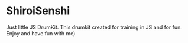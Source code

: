 # ShiroiSenshi 
Just little JS DrumKit. This drumkit created for training in JS and for fun. Enjoy and have fun with me)
